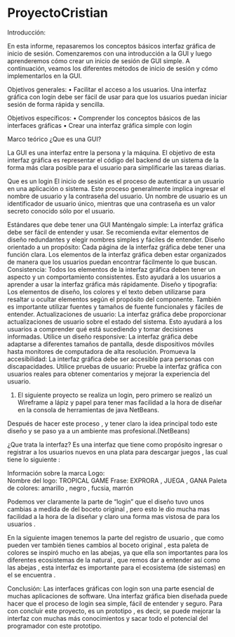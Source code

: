 # ProyectoCristian 
Introducción:  
 
 En esta informe, repasaremos los conceptos básicos interfaz gráfica de inicio de sesión. Comenzaremos con una introducción a la GUI y luego aprenderemos cómo crear un inicio de sesión de GUI simple. A continuación, veamos los diferentes métodos de inicio de sesión y cómo implementarlos en la GUI. 
 
 
 
Objetivos generales: • Facilitar el acceso a los usuarios. Una interfaz gráfica con login debe ser fácil de usar para que los usuarios puedan iniciar sesión de forma rápida y sencilla. 
 
 
Objetivos específicos:  • Comprender los conceptos básicos de las interfaces gráficas • Crear una interfaz gráfica simple con login  
 
 
 
 

 Marco teórico  ¿Que es una GUI? 
 
La GUI es una interfaz entre la persona y la máquina. El objetivo de esta interfaz gráfica es representar el código del backend de un sistema de la forma más clara posible para el usuario para simplificarle las tareas diarias. 
 
Que es un login  El inicio de sesión es el proceso de autenticar a un usuario en una aplicación o sistema. Este proceso generalmente implica ingresar el nombre de usuario y la contraseña del usuario. Un nombre de usuario es un identificador de usuario único, mientras que una contraseña es un valor secreto conocido sólo por el usuario.     
 
 
Estándares que debe tener una GUI  Manténgalo simple: La interfaz gráfica debe ser fácil de entender y usar. Se recomienda evitar elementos de diseño redundantes y elegir nombres simples y fáciles de entender. Diseño orientado a un propósito: Cada página de la interfaz gráfica debe tener una función clara. Los elementos de la interfaz gráfica deben estar organizados de manera que los usuarios puedan encontrar fácilmente lo que buscan. Consistencia: Todos los elementos de la interfaz gráfica deben tener un aspecto y un comportamiento consistentes. Esto ayudará a los usuarios a aprender a usar la interfaz gráfica más rápidamente. Diseño y tipografía: Los elementos de diseño, los colores y el texto deben utilizarse para resaltar u ocultar elementos según el propósito 
del componente. También es importante utilizar fuentes y tamaños de fuente funcionales y fáciles de entender. Actualizaciones de usuario: La interfaz gráfica debe proporcionar actualizaciones de usuario sobre el estado del sistema. Esto ayudará a los usuarios a comprender qué está sucediendo y tomar decisiones informadas. Utilice un diseño responsive: La interfaz gráfica debe adaptarse a diferentes tamaños de pantalla, desde dispositivos móviles hasta monitores de computadora de alta resolución. Promueva la accesibilidad: La interfaz gráfica debe ser accesible para personas con discapacidades. Utilice pruebas de usuario: Pruebe la interfaz gráfica con usuarios reales para obtener comentarios y mejorar la experiencia del usuario. 
 
 
 
 
 
 
 
 
 
 
 
 
 
 
 

 
1. El siguiente proyecto se realiza un login, pero primero se realizó un Wireframe a lápiz y papel para tener mas  facilidad a la hora de diseñar en la consola de herramientas de java NetBeans.  
 
 
  
 
Después de hacer este proceso , y tener claro la idea principal todo este diseño y se paso ya a un ambiente mas profesional.(NetBeans)   
 
¿Que trata la interfaz?  Es una interfaz que tiene como propósito ingresar  o registrar a los usuarios nuevos en una plata para descargar juegos , las cual tiene lo siguiente :  
 
Información sobre la marca  Logo:    
  Nombre del logo: TROPICAL GAME  Frase:  EXPRORA , JUEGA , GANA  Paleta de colores: amarillo , negro , fucsia, marrón  
 
Podemos ver claramente la parte de “login” que  el diseño tuvo unos cambias a medida de del boceto original , pero esto le dio mucha mas facilidad a la hora de la diseñar y claro una forma mas vistosa de para los usuarios .  
 

   
 
 
 
 
En la siguiente imagen tenemos la parte del registro de usuario , que como pueden ver también tienes cambios al boceto original , esta paleta de colores se inspiró mucho en las abejas, ya que ella son importantes para los diferentes ecosistemas de la natural  , que remos dar a entender así como las abejas , esta interfaz es importante para el ecosistema (de sistemas) en el se encuentra  .   
 
 
 
 

 
 
 
 
 
 
 

 Conclusión:  Las interfaces gráficas con login son una parte esencial de muchas aplicaciones de software. Una interfaz gráfica bien diseñada puede hacer que el proceso de login sea simple, fácil de entender y seguro. Para con concluir este proyecto, es un prototipo , es decir, se puede mejorar la interfaz con muchas más conocimientos y sacar todo el potencial del programador  con este prototipo.  
 
 
 
 
 
 
